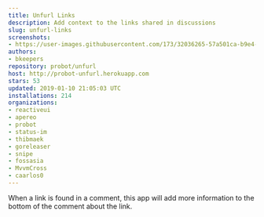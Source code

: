 ```yaml
---
title: Unfurl Links
description: Add context to the links shared in discussions
slug: unfurl-links
screenshots:
- https://user-images.githubusercontent.com/173/32036265-57a501ca-b9e4-11e7-9db3-52374fb7290c.png
authors:
- bkeepers
repository: probot/unfurl
host: http://probot-unfurl.herokuapp.com
stars: 53
updated: 2019-01-10 21:05:03 UTC
installations: 214
organizations:
- reactiveui
- apereo
- probot
- status-im
- thibmaek
- goreleaser
- snipe
- fossasia
- MvvmCross
- caarlos0
---
```


When a link is found in a comment, this app will add more information to the bottom of the comment about the link.
